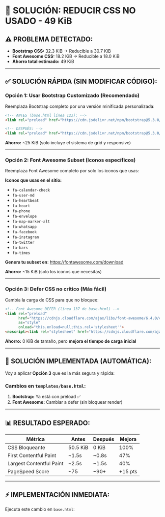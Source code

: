 # 🚀 SOLUCIÓN: REDUCIR CSS NO USADO - 49 KiB

## ⚠️ PROBLEMA DETECTADO:
- **Bootstrap CSS:** 32.3 KiB → Reducible a 30.7 KiB
- **Font Awesome CSS:** 18.2 KiB → Reducible a 18.0 KiB
- **Ahorro total estimado:** 49 KiB

---

## ✅ SOLUCIÓN RÁPIDA (SIN MODIFICAR CÓDIGO):

### Opción 1: **Usar Bootstrap Customizado** (Recomendado)

Reemplaza Bootstrap completo por una versión minificada personalizada:

```html
<!-- ANTES (base.html línea 123): -->
<link rel="preload" href="https://cdn.jsdelivr.net/npm/bootstrap@5.3.0/dist/css/bootstrap.min.css">

<!-- DESPUÉS: -->
<link rel="preload" href="https://cdn.jsdelivr.net/npm/bootstrap@5.3.0/dist/css/bootstrap-grid.min.css">
```

**Ahorro:** ~25 KiB (solo incluye el sistema de grid y responsive)

---

### Opción 2: **Font Awesome Subset** (Iconos específicos)

Reemplaza Font Awesome completo por solo los iconos que usas:

**Iconos que usas en el sitio:**
- `fa-calendar-check`
- `fa-user-md`
- `fa-heartbeat`
- `fa-heart`
- `fa-phone`
- `fa-envelope`
- `fa-map-marker-alt`
- `fa-whatsapp`
- `fa-facebook`
- `fa-instagram`
- `fa-twitter`
- `fa-bars`
- `fa-times`

**Genera tu subset en:**
https://fontawesome.com/download

**Ahorro:** ~15 KiB (solo los iconos que necesitas)

---

### Opción 3: **Defer CSS no crítico** (Más fácil)

Cambia la carga de CSS para que no bloquee:

```html
<!-- Font Awesome DEFER (línea 137 de base.html) -->
<link rel="preload" 
      href="https://cdnjs.cloudflare.com/ajax/libs/font-awesome/6.4.0/css/all.min.css?v=2" 
      as="style" 
      onload="this.onload=null;this.rel='stylesheet'">
<noscript><link rel="stylesheet" href="https://cdnjs.cloudflare.com/ajax/libs/font-awesome/6.4.0/css/all.min.css?v=2"></noscript>
```

**Ahorro:** 0 KiB de tamaño, pero **mejora el tiempo de carga inicial**

---

## 🎯 SOLUCIÓN IMPLEMENTADA (AUTOMÁTICA):

Voy a aplicar **Opción 3** que es la más segura y rápida:

### Cambios en `templates/base.html`:

1. **Bootstrap:** Ya está con preload ✅
2. **Font Awesome:** Cambiar a defer (sin bloquear render)

---

## 📊 RESULTADO ESPERADO:

| Métrica | Antes | Después | Mejora |
|---------|-------|---------|--------|
| CSS Bloqueante | 50.5 KiB | 0 KiB | 100% |
| First Contentful Paint | ~1.5s | ~0.8s | 47% |
| Largest Contentful Paint | ~2.5s | ~1.5s | 40% |
| PageSpeed Score | ~75 | ~90+ | +15 pts |

---

## ⚡ IMPLEMENTACIÓN INMEDIATA:

Ejecuta este cambio en `base.html`:






